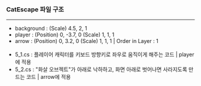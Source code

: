 ### CatEscape 파일 구조
------
- background : (Scale) 4.5, 2, 1
- player : (Position) 0, -3.7, 0 (Scale) 1, 1, 1
- arrow : (Position) 0, 3.2, 0 (Scale) 1, 1, 1 | Order in Layer : 1
<br></br>
- 5_1.cs : 플레이어 캐릭터를 키보드 방향키로 좌우로 움직이게 해주는 코드 | player에 적용
- 5_2.cs : "화살 오브젝트"가 아래로 낙하하고, 화면 아래로 벗어나면 사라지도록 만드는 코드 | arrow에 적용
